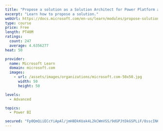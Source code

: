 ```yaml
---
title: "Propose a solution as a Solution Architect for Power Platform and Dynamics 365"
excerpt: "Learn how to propose a solution."
webUrl: https://docs.microsoft.com/en-us/learn/modules/propose-solution/
type: course
price: Free
length: PT40M
ratings:
  count: 247
  average: 4.6356277
heat: 50

provider:
  name: Microsoft Learn
  domain: microsoft.com
  images:
    - url: /assets/images/organizations/microsoft.com-50x50.jpg
      width: 50
      height: 50

levels:
  - Advanced

topics:
  - Power BI

secured: "Fp0QmQiiECcYiApAl/jmH8DkKUak4L2kCWmVSS/9dGPJtDkGSPLiF/8sscIN63iqwT9wbeBZ7RXA03FDQUwPVKc8B5vrU7Vm6yodh1hzPe1MyjVfv8x2jFkKotWfpBPFbI6urMq4WCVrBLvqi86UUbaqz5yMYKjUMmtOGBdDBq9QJkiHMjub9yZYa9Q4oFzUiSCFfAKcuLZAFqc6+fQcnUbPwIVGw1h8oKU5TX/rl/2XXK3X2E7H+2oYVADzCVpW2rI9dUW+KfUb+zVTMJQl6qNuFuUDqkcSQ8bLW8rnXzPYJTcNa7CEdVhvZ+kP8YS7Ob9BlppmSA7HCrl/R6nFP0EJNvFCMiO/RouIkof3v8D+/E6oa/gnZf5EEm9yva7mLTYcObssRTWU0LCrn3ql4g==;9DJOVWA5JH2pQWERpVttsA=="
---
```


